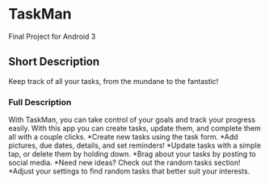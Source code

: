 # TaskMan
 Final Project for Android 3
 
 ## Short Description
 Keep track of all your tasks, from the mundane to the fantastic!
 
 ### Full Description
 With TaskMan, you can take control of your goals and track your progress easily. With this app you can create tasks, update them, and complete them all with a couple clicks.
*Create new tasks using the task form.
*Add pictures, due dates, details, and set reminders!
*Update tasks with a simple tap, or delete them by holding down.
*Brag about your tasks by posting to social media.
*Need new ideas? Check out the random tasks section!
*Adjust your settings to find random tasks that better suit your interests.

